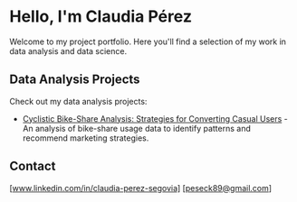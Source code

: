 # Hello, I'm Claudia Pérez

Welcome to my project portfolio. Here you'll find a selection of my work in data analysis and data science.

## Data Analysis Projects

Check out my data analysis projects:

* [Cyclistic Bike-Share Analysis: Strategies for Converting Casual Users](data-analysis/cyclistic-case-study.md) - An analysis of bike-share usage data to identify patterns and recommend marketing strategies.

## Contact

[www.linkedin.com/in/claudia-perez-segovia]
[peseck89@gmail.com]
